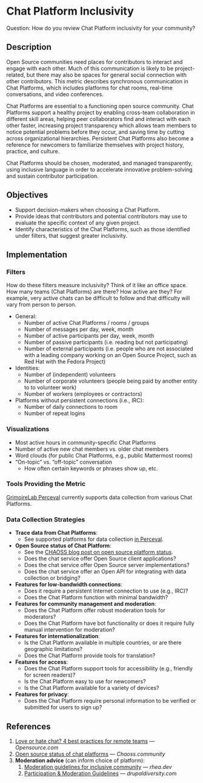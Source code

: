 # Chat Platform Inclusivity

Question: How do you review Chat Platform inclusivity for your community?


## Description

Open Source communities need places for contributors to interact and engage with each other.
Much of this communication is likely to be project-related, but there may also be spaces for general social connection with other contributors.
This metric describes synchronous communication in Chat Platforms, which includes platforms for chat rooms, real-time conversations, and video conferences.

Chat Platforms are essential to a functioning open source community.
Chat Platforms support a healthy project by enabling cross-team collaboration in different skill areas, helping peer collaborators find and interact with each other faster, increasing project transparency which allows team members to notice potential problems before they occur, and saving time by cutting across organizational hierarchies.
Persistent Chat Platforms also become a reference for newcomers to familiarize themselves with project history, practice, and culture.

Chat Platforms should be chosen, moderated, and managed transparently, using inclusive language in order to accelerate innovative problem-solving and sustain contributor participation.


## Objectives

* Support decision-makers when choosing a Chat Platform.
* Provide ideas that contributors and potential contributors may use to evaluate the specific context of any given project.
* Identify characteristics of the Chat Platforms, such as those identified under filters, that suggest greater inclusivity.


## Implementation

### Filters

How do these filters measure inclusivity?
Think of it like an office space.
How many teams (Chat Platforms) are there?
How active are they?
For example, very active chats can be difficult to follow and that difficulty will vary from person to person.

* General:
  * Number of active Chat Platforms / rooms / groups
  * Number of messages per day, week, month
  * Number of active participants per day, week, month
  * Number of passive participants (i.e. reading but not participating)
  * Number of external participants (i.e. people who are not associated with a leading company working on an Open Source Project, such as Red Hat with the Fedora Project)
* Identities:
  * Number of (independent) volunteers
  * Number of corporate volunteers (people being paid by another entity to to volunteer work)
  * Number of workers (employees or contractors)
* Platforms without persistent connections (i.e., IRC):
  * Number of daily connections to room
  * Number of repeat logins

### Visualizations

* Most active hours in community-specific Chat Platforms
* Number of active new chat members vs. older chat members
* Word clouds (for public Chat Platforms, e.g., public Mattermost rooms)
* “On-topic” vs. “off-topic” conversation
  * How often certain keywords or phrases show up, etc.

### Tools Providing the Metric

[GrimoireLab Perceval][1] currently supports data collection from various Chat Platforms.

### Data Collection Strategies

* **Trace data from Chat Platforms**:
  * See supported platforms for data collection [in Perceval][1].
* **Open Source status of Chat Platform**:
  * See the [CHAOSS blog post on open source platform status][2].
  * Does the chat service offer Open Source client applications?
  * Does the chat service offer Open Source server implementations?
  * Does the chat service offer an Open API for integrating with data collection or bridging?
* **Features for low-bandwidth connections**:
  * Does it require a persistent Internet connection to use (e.g., IRC)?
  * Does the Chat Platform function with minimal bandwidth?
* **Features for community management and moderation**:
  * Does the Chat Platform offer robust moderation tools for moderators?
  * Does the Chat Platform have bot functionality or does it require fully manual intervention for moderation?
* **Features for internationalization**:
  * Is the Chat Platform available in multiple countries, or are there geographic limitations?
  * Does the Chat Platform provide tools for translation?
* **Features for access**:
  * Does the Chat Platform support tools for accessibility (e.g., friendly for screen readers)?
  * Is the Chat Platform easy to use for newcomers?
  * Is the Chat Platform available for a variety of devices?
* **Features for privacy**:
  * Does the Chat Platform require personal information to be verified or submitted for users to sign up?


## References

1. [Love or hate chat? 4 best practices for remote teams][3] — _Opensource.com_
1. [Open source status of chat platforms][2] — _Chaoss.community_
1. **Moderation advice** (can inform choice of platform):
	1. [Moderation guidelines for inclusive community][4] — _rhea.dev_
	1. [Participation & Moderation Guidelines][5] — _drupaldiversity.com_


[1]: https://github.com/chaoss/grimoirelab-perceval#usage
[2]: https://chaoss.community/blog-post/2020/12/15/di-metrics-definition/
[3]: https://opensource.com/article/20/4/chat-tools-best-practices
[4]: https://web.archive.org/web/20200522175549/https:///articles/2017-04/Moderation-guidelines
[5]: https://www.drupaldiversity.com/docs/participation-moderation-guidelines
